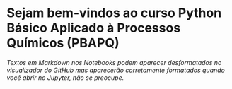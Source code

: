 # Sejam bem-vindos ao curso Python Básico Aplicado à Processos Químicos (PBAPQ) 

*Textos em Markdown nos Notebooks podem aparecer desformatados no visualizador do GitHub mas aparecerão corretamente formatados quando você abrir no Jupyter, não se preocupe.*

